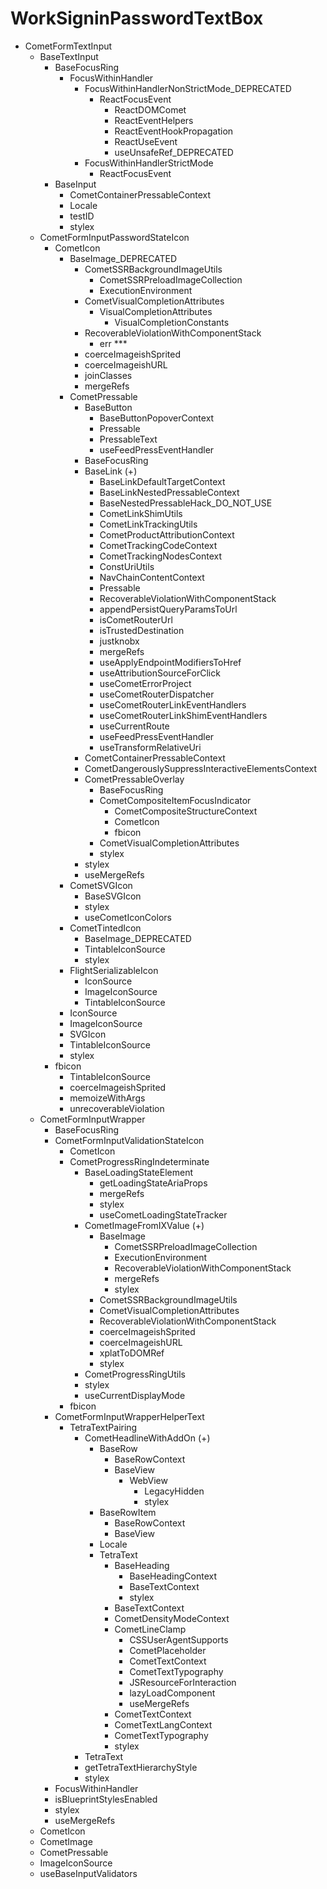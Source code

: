 # WorkSigninPasswordTextBox

- CometFormTextInput
  - BaseTextInput
    - BaseFocusRing
      - FocusWithinHandler
        - FocusWithinHandlerNonStrictMode_DEPRECATED
          - ReactFocusEvent
            - ReactDOMComet
            - ReactEventHelpers
            - ReactEventHookPropagation
            - ReactUseEvent
            - useUnsafeRef_DEPRECATED
        - FocusWithinHandlerStrictMode
          - ReactFocusEvent
    - BaseInput
      - CometContainerPressableContext
      - Locale
      - testID
      - stylex
  - CometFormInputPasswordStateIcon
    - CometIcon
      - BaseImage_DEPRECATED
        - CometSSRBackgroundImageUtils
          - CometSSRPreloadImageCollection
          - ExecutionEnvironment
        - CometVisualCompletionAttributes
          - VisualCompletionAttributes
            - VisualCompletionConstants
        - RecoverableViolationWithComponentStack
          - err \*\*\*
        - coerceImageishSprited
        - coerceImageishURL
        - joinClasses
        - mergeRefs
      - CometPressable
        - BaseButton
          - BaseButtonPopoverContext
          - Pressable
          - PressableText
          - useFeedPressEventHandler
        - BaseFocusRing
        - BaseLink (+)
          - BaseLinkDefaultTargetContext
          - BaseLinkNestedPressableContext
          - BaseNestedPressableHack_DO_NOT_USE
          - CometLinkShimUtils
          - CometLinkTrackingUtils
          - CometProductAttributionContext
          - CometTrackingCodeContext
          - CometTrackingNodesContext
          - ConstUriUtils
          - NavChainContentContext
          - Pressable
          - RecoverableViolationWithComponentStack
          - appendPersistQueryParamsToUrl
          - isCometRouterUrl
          - isTrustedDestination
          - justknobx
          - mergeRefs
          - useApplyEndpointModifiersToHref
          - useAttributionSourceForClick
          - useCometErrorProject
          - useCometRouterDispatcher
          - useCometRouterLinkEventHandlers
          - useCometRouterLinkShimEventHandlers
          - useCurrentRoute
          - useFeedPressEventHandler
          - useTransformRelativeUri
        - CometContainerPressableContext
        - CometDangerouslySuppressInteractiveElementsContext
        - CometPressableOverlay
          - BaseFocusRing
          - CometCompositeItemFocusIndicator
            - CometCompositeStructureContext
            - CometIcon
            - fbicon
          - CometVisualCompletionAttributes
          - stylex
        - stylex
        - useMergeRefs
      - CometSVGIcon
        - BaseSVGIcon
        - stylex
        - useCometIconColors
      - CometTintedIcon
        - BaseImage_DEPRECATED
        - TintableIconSource
        - stylex
      - FlightSerializableIcon
        - IconSource
        - ImageIconSource
        - TintableIconSource
      - IconSource
      - ImageIconSource
      - SVGIcon
      - TintableIconSource
      - stylex
    - fbicon
      - TintableIconSource
      - coerceImageishSprited
      - memoizeWithArgs
      - unrecoverableViolation
  - CometFormInputWrapper
    - BaseFocusRing
    - CometFormInputValidationStateIcon
      - CometIcon
      - CometProgressRingIndeterminate
        - BaseLoadingStateElement
          - getLoadingStateAriaProps
          - mergeRefs
          - stylex
          - useCometLoadingStateTracker
        - CometImageFromIXValue (+)
          - BaseImage
            - CometSSRPreloadImageCollection
            - ExecutionEnvironment
            - RecoverableViolationWithComponentStack
            - mergeRefs
            - stylex
          - CometSSRBackgroundImageUtils
          - CometVisualCompletionAttributes
          - RecoverableViolationWithComponentStack
          - coerceImageishSprited
          - coerceImageishURL
          - xplatToDOMRef
          - stylex
        - CometProgressRingUtils
        - stylex
        - useCurrentDisplayMode
      - fbicon
    - CometFormInputWrapperHelperText
      - TetraTextPairing
        - CometHeadlineWithAddOn (+)
          - BaseRow
            - BaseRowContext
            - BaseView
              - WebView
                - LegacyHidden
                - stylex
          - BaseRowItem
            - BaseRowContext
            - BaseView
          - Locale
          - TetraText
            - BaseHeading
              - BaseHeadingContext
              - BaseTextContext
              - stylex
            - BaseTextContext
            - CometDensityModeContext
            - CometLineClamp
              - CSSUserAgentSupports
              - CometPlaceholder
              - CometTextContext
              - CometTextTypography
              - JSResourceForInteraction
              - lazyLoadComponent
              - useMergeRefs
            - CometTextContext
            - CometTextLangContext
            - CometTextTypography
            - stylex
        - TetraText
        - getTetraTextHierarchyStyle
        - stylex
    - FocusWithinHandler
    - isBlueprintStylesEnabled
    - stylex
    - useMergeRefs
  - CometIcon
  - CometImage
  - CometPressable
  - ImageIconSource
  - useBaseInputValidators
